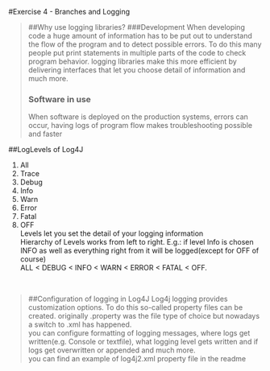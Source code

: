 #Exercise 4 - Branches and Logging
>##Why use logging libraries?
>###Development
> When developing code a huge amount of information has to be put out to understand the flow of the program and to detect possible errors.
> To do this many people put print statements in multiple parts of the code to check program behavior.
> logging libraries make this more efficient by delivering interfaces that let you choose detail of information and much more.
> 
> ### Software in use
> When software is deployed on the production systems, errors can occur, having logs of program flow makes troubleshooting possible and faster

##LogLevels of Log4J
1. All
2. Trace
3. Debug 
4. Info
5. Warn
6. Error
7. Fatal
8. OFF <br>
Levels let you set the detail of your logging information <br>
Hierarchy of Levels works from left to right. E.g.: if level Info is chosen INFO as well as everything right from it will be logged(except for OFF of course) <br>
ALL < DEBUG < INFO < WARN < ERROR < FATAL < OFF.
<br>

>##Configuration of logging in Log4J
>Log4j logging provides customization options.
> To do this so-called property files can be created.
> originally .property was the file type of choice but nowadays a switch to .xml has happened.
><br>
> you can configure formatting of logging messages, where logs get written(e.g. Console or textfile), what logging level gets written and if logs get overwritten or appended and much more.
> <br>
> you can find an example of log4j2.xml property file in the readme
